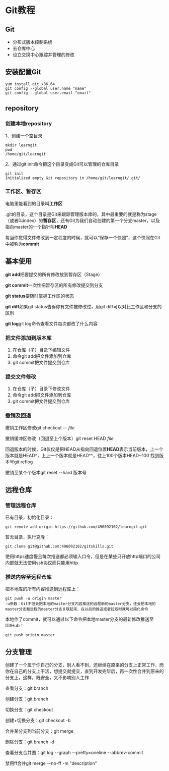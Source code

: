 # Git教程
## Git
 - 分布式版本控制系统
 - 去仓库中心
 - 设立交换中心跟踪并管理的修改
## 安装配置Git
```
yum install git.x86_64
git config --global user.name "name"
git config --global user.email "email"
```
## repository
### 创建本地repository

1、创建一个空目录
```
mkdir learngit
pwd
/home/git/learngit
```
2、通过git init命令把这个目录变成Git可以管理的仓库目录
```
git init
Initialized empty Git repository in /home/git/learngit/.git/
```
### 工作区、暂存区

电脑里能看到的目录叫**工作区**

.git的目录，这个目录是Git来跟踪管理版本库的，其中最重要的就是称为stage（或者叫index）的**暂存区**，还有Git为我们自动创建的第一个分支master，以及指向master的一个指针叫**HEAD**

每当你觉得文件修改到一定程度的时候，就可以“保存一个快照”，这个快照在Git中被称为**commit**
## 基本使用

**git add**把要提交的所有修改放到暂存区（Stage）

**git commit**一次性把暂存区的所有修改提交到分支

**git status**要随时掌握工作区的状态

**git diff**如果git status告诉你有文件被修改过，用git diff可以对比工作区和分支的区别

**git log**git log命令查看文件每次都改了什么内容
### 把文件添加到版本库

1. 在仓库（子）目录下编辑文件
2. 命令git add把文件添加到仓库
3. git commit把文件提交到仓库
### 提交文件修改

1. 在仓库（子）目录下修改文件
2. 命令git add把文件添加到仓库
3. git commit把文件提交到仓库
### 撤销及回退

撤销工作区修改git checkout -- *file*

撤销缓冲区修改（回退至上个版本）git reset HEAD *file*

回退版本的时候，Git仅仅是把HEAD从指向回退位置**HEAD**表示当前版本，上一个版本就是HEAD^，上上一个版本就是HEAD^^，往上100个版本HEAD~100
找到版本号git reflog

撤销至某个个版本git reset --hard 版本号

## 远程仓库
### 管理远程仓库

已有目录，初始化目录：
```
git remote add origin https://github.com/496092102/learngit.git
```
暂无目录，执行克隆：
```
git clone git@github.com:496092102/gitskills.git
```
使用https速度慢且每次推送都必须输入口令，但是在某些只开放http端口的公司内部就无法使用ssh协议而只能用http
### 推送内容至远程仓库

把本地库的所有内容推送到远程库上：
```
git push -u origin master
-u参数：Git不但会把本地的master分支内容推送的远程新的master分支，还会把本地的master分支和远程的master分支关联起来，在以后的推送或者拉取时就可以简化命令
```
本地作了commit，就可以通过以下命令把本地master分支的最新修改推送至GitHub：
```
git push origin master
```
## 分支管理

创建了一个属于你自己的分支，别人看不到，还继续在原来的分支上正常工作，而你在自己的分支上干活，想提交就提交，直到开发完毕后，再一次性合并到原来的分支上，这样，既安全，又不影响别人工作

查看分支：git branch

创建分支：git branch <name>

切换分支：git checkout <name>

创建+切换分支：git checkout -b <name>

合并某分支到当前分支：git merge <name>

删除分支：git branch -d <name>

查看分支合并图：git log --graph --pretty=oneline --abbrev-commit

禁用ff合并git merge --no-ff -m "description" <branchname>
